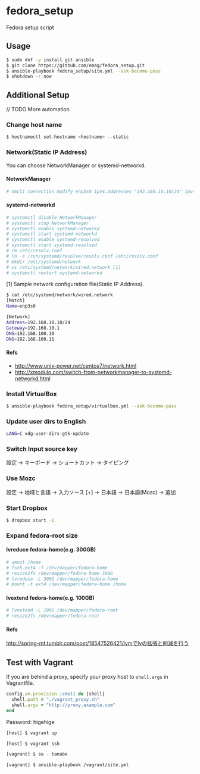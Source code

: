 # fedora_setup

Fedora setup script

## Usage

``` sh
$ sudo dnf -y install git ansible
$ git clone https://github.com/emag/fedora_setup.git
$ ansible-playbook fedora_setup/site.yml --ask-become-pass
$ shutdown -r now
```

## Additional Setup

// TODO More automation

### Change host name

``` sh
$ hostnamectl set-hostname <hostname> --static
```

### Network(Static IP Address)

You can choose NetworkManager or systemd-networkd.

#### NetworkManager

``` sh
# nmcli connection modify enp3s0 ipv4.addresses "192.168.10.10/24" ipv4.gateway "192.168.10.1" ipv4.dns "192,168.100.10,192.168.100.11" ipv4.method manual
```

#### systemd-networkd

``` sh
# systemctl disable NetworkManager
# systemctl stop NetworkManager
# systemctl enable systemd-networkd
# systemctl start systemd-networkd
# systemctl enable systemd-resolved
# systemctl start systemd-resolved
# rm /etc/resolv.conf
# ln -s /run/systemd/resolve/resolv.conf /etc/resolv.conf
# mkdir /etc/systemd/network
# vi /etc/systemd/network/wired.network [1]
# systemctl restart systemd-networkd
```

[1] Sample network configuration file(Static IP Address).

``` sh
$ cat /etc/systemd/network/wired.network
[Match]
Name=enp3s0

[Network]
Address=192.168.10.10/24
Gateway=192.168.10.1
DNS=192.168.100.10
DNS=192.168.100.11
```

#### Refs

* http://www.unix-power.net/centos7/network.html
* http://xmodulo.com/switch-from-networkmanager-to-systemd-networkd.html

### Install VirtualBox

``` sh
$ ansible-playbook fedora_setup/virtualbox.yml --ask-become-pass
```

### Update user dirs to English

``` sh
LANG=C xdg-user-dirs-gtk-update
```

### Switch Input source key

設定 -> キーボード -> ショートカット -> タイピング

### Use Mozc

設定 -> 地域と言語 -> 入力ソース [+] -> 日本語 -> 日本語(Mozc) -> 追加

### Start Dropbox

``` sh
$ dropbox start -i
```

### Expand fedora-root size

#### lvreduce fedora-home(e.g. 300GB)

``` sh
# umout /home
# fsck.ext4 -f /dev/mapper/fedora-home
# resize2fs /dev/mapper/fedora-home 300G
# lvreduce -L 300G /dev/mapper/fedora-home
# mount -t ext4 /dev/mapper/fedora-home /home
```

#### lvextend fedora-home(e.g. 100GB)

``` sh
# lvextend -L 100G /dev/mapper/fedora-root
# resize2fs /dev/mapper/fedora-root
```

#### Refs

http://spring-mt.tumblr.com/post/18547526421/lvmでlvの拡張と削減を行う

## Test with Vagrant

If you are behind a proxy, specify your proxy host to `shell.args` in Vagrantfile.

``` ruby
config.vm.provision :shell do |shell|
  shell.path = "./vagrant_proxy.sh"
  shell.args = "http://proxy.example.com"
end
```

Password: higehige

``` sh
[host] $ vagrant up
```

``` sh
[host] $ vagrant ssh
```

``` sh
[vagrant] $ su - tanabe
```

``` sh
[vagrant] $ ansible-playbook /vagrant/site.yml
```
